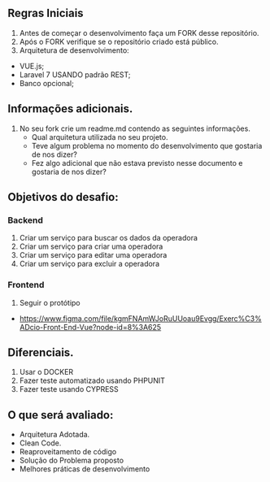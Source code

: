 ## Regras Iniciais
1) Antes de começar o desenvolvimento faça um FORK desse repositório.
2) Após o FORK verifique se o repositório criado está público.
3) Arquitetura de desenvolvimento:
  - VUE.js;
  - Laravel 7 USANDO padrão REST;
  - Banco opcional;

## Informações adicionais.
1) No seu fork crie um readme.md contendo as seguintes informações.
    - Qual arquitetura utilizada no seu projeto.
    - Teve algum problema no momento do desenvolvimento que gostaria de nos dizer?
    - Fez algo adicional que não estava previsto nesse documento e gostaria de nos dizer?
  
## Objetivos do desafio:  

### Backend
1)   Criar um serviço para buscar os dados da operadora
2)   Criar um serviço para criar uma operadora
3)   Criar um serviço para editar uma operadora
4)   Criar um serviço para excluir a operadora

### Frontend
1)   Seguir o protótipo 
 - https://www.figma.com/file/kgmFNAmWJoRuUUoau9Evgg/Exerc%C3%ADcio-Front-End-Vue?node-id=8%3A625

## Diferenciais.
1) Usar o DOCKER
2) Fazer teste automatizado usando PHPUNIT
2) Fazer teste usando CYPRESS

## O que será avaliado:
 - Arquitetura Adotada.
 - Clean Code.
 - Reaproveitamento de código
 - Solução do Problema proposto
 - Melhores práticas de desenvolvimento
